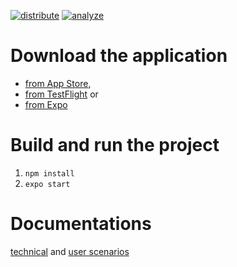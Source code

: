 [![distribute](https://github.com/ivgraai/expiry-util/workflows/distribute/badge.svg)](https://github.com/ivgraai/expiry-util/actions?query=workflow%3A%22distribute%22)
[![analyze](https://sonarcloud.io/api/project_badges/measure?project=ivgraai_expiry-util&metric=alert_status)](https://sonarcloud.io/dashboard?id=ivgraai_expiry-util)

# Download the application

- [from App Store](https://apps.apple.com/us/app/id1523176969),
- [from TestFlight](https://testflight.apple.com/join/IzfOXqY2) or
- [from Expo](https://expo.io/@ivgraai/expiry-util)

# Build and run the project

1. `npm install`
2. `expo start`

# Documentations

[technical](./TECHNICAL.md) and [user scenarios](./SCENARIOS.md)
